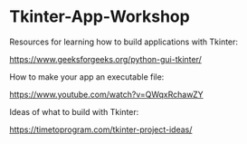 # Tkinter-App-Workshop

Resources for learning how to build applications with Tkinter:

https://www.geeksforgeeks.org/python-gui-tkinter/

How to make your app an executable file:

https://www.youtube.com/watch?v=QWqxRchawZY

Ideas of what to build with Tkinter:

https://timetoprogram.com/tkinter-project-ideas/


